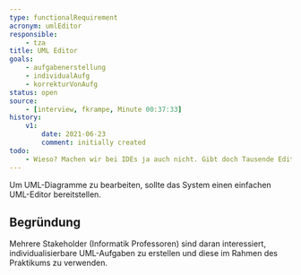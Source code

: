 ```yaml
---
type: functionalRequirement
acronym: umlEditor
responsible:
    - tza
title: UML Editor
goals:
    - aufgabenerstellung
    - individualAufg
    - korrekturVonAufg
status: open
source:
    - [interview, fkrampe, Minute 00:37:33]
history:
    v1:
        date: 2021-06-23
        comment: initially created
todo:
    - Wieso? Machen wir bei IDEs ja auch nicht. Gibt doch Tausende Editoren auf dem Markt. Oder vielleicht muss man die Anforderung präzisieren. 
---
```


Um UML-Diagramme zu bearbeiten, sollte das System einen einfachen UML-Editor bereitstellen.

## Begründung

Mehrere Stakeholder (Informatik Professoren) sind daran interessiert, individualisierbare UML-Aufgaben
zu erstellen und diese im Rahmen des Praktikums zu verwenden.
